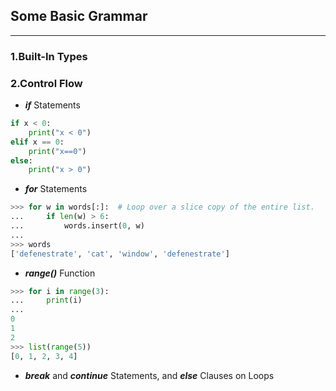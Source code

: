 ## Some Basic Grammar
---
### 1.Built-In Types

### 2.Control Flow
+ ***if*** Statements
```python
if x < 0:
    print("x < 0")
elif x == 0:
    print("x==0")
else:
    print("x > 0")
```
+ ***for*** Statements
```python
>>> for w in words[:]:  # Loop over a slice copy of the entire list.
...     if len(w) > 6:
...         words.insert(0, w)
...
>>> words
['defenestrate', 'cat', 'window', 'defenestrate']
```
+ ***range()*** Function
```python
>>> for i in range(3):
...     print(i)
...
0
1
2
>>> list(range(5))
[0, 1, 2, 3, 4]
```

+ ***break*** and ***continue*** Statements, and ***else*** Clauses on Loops
